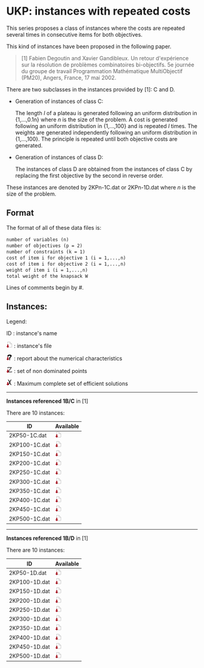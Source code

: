 # UKP: instances with repeated costs

This series proposes a class of instances where the costs are repeated several times in consecutive items for both objectives. 

This kind of instances have been proposed in the following paper.

> [1] Fabien Degoutin and Xavier Gandibleux. 
 Un retour d'expérience sur la résolution de problèmes combinatoires bi-objectifs. 
 5e journée du groupe de travail Programmation Mathématique MultiObjectif (PM20), Angers, France, 17 mai 2002. 

There are two subclasses in the instances provided by [1]: C and D. 

+ Generation of instances of class C:

    The length $`l`$ of a plateau is generated following an uniform distribution in {1,...,0.1n} where $`n`$ is the size of the problem. 
A cost is generated following an uniform distribution in {1,...,100} and is repeated $`l`$ times. 
The weights are generated independently following an uniform distribution in {1,...,100}. 
The principle is repeated until both objective costs are generated.

+ Generation of instances of class D:

    The instances of class D are obtained from the instances of class C by replacing the first objective by the second in reverse order.

These instances are denoted by 2KPn-1C.dat or 2KPn-1D.dat where $`n`$  is the size of the problem. 

## Format
The format of all of these data files is:

    number of variables (n)
    number of objectives (p = 2)
    number of constraints (k = 1)
    cost of item i for objective 1 (i = 1,...,n)
    cost of item i for objective 2 (i = 1,...,n)
    weight of item i (i = 1,...,n)
    total weight of the knapsack W

Lines of comments begin by #.



## Instances:
 
Legend:

ID : instance's name

[![instance file](./img/icon/dl-instance.png "instance file")](instances/) : instance's file 

[![INFO file](./img/icon/dl-info.png "INFO file")](analyze/) : report about the numerical characteristics

[![Y_N file](./img/icon/dl-z.png "Y_N file")](Y/) : set of non dominated points

[![X_E_M file](./img/icon/dl-x.png "X_E_M file")](X/) : Maximum complete set of efficient solutions


***

**Instances referenced 1B/C** in [1]

There are 10 instances:

| ID            | Available | 
| ------------- | --------- |
| 2KP50-1C.dat  | [![instance file](./img/icon/dl-instance.png "instance file")](instances/1B-C) |
| 2KP100-1C.dat | [![instance file](./img/icon/dl-instance.png "instance file")](instances/1B-C) |
| 2KP150-1C.dat | [![instance file](./img/icon/dl-instance.png "instance file")](instances/1B-C) |
| 2KP200-1C.dat | [![instance file](./img/icon/dl-instance.png "instance file")](instances/1B-C) |
| 2KP250-1C.dat | [![instance file](./img/icon/dl-instance.png "instance file")](instances/1B-C) |
| 2KP300-1C.dat | [![instance file](./img/icon/dl-instance.png "instance file")](instances/1B-C) |
| 2KP350-1C.dat | [![instance file](./img/icon/dl-instance.png "instance file")](instances/1B-C) |
| 2KP400-1C.dat | [![instance file](./img/icon/dl-instance.png "instance file")](instances/1B-C) |
| 2KP450-1C.dat | [![instance file](./img/icon/dl-instance.png "instance file")](instances/1B-C) |
| 2KP500-1C.dat | [![instance file](./img/icon/dl-instance.png "instance file")](instances/1B-C) |

***

**Instances referenced 1B/D** in [1]

There are 10 instances:

| ID            | Available | 
| ------------- | --------- |
| 2KP50-1D.dat  | [![instance file](./img/icon/dl-instance.png "instance file")](instances/1B-D) |
| 2KP100-1D.dat | [![instance file](./img/icon/dl-instance.png "instance file")](instances/1B-D) |
| 2KP150-1D.dat | [![instance file](./img/icon/dl-instance.png "instance file")](instances/1B-D) |
| 2KP200-1D.dat | [![instance file](./img/icon/dl-instance.png "instance file")](instances/1B-D) |
| 2KP250-1D.dat | [![instance file](./img/icon/dl-instance.png "instance file")](instances/1B-D) |
| 2KP300-1D.dat | [![instance file](./img/icon/dl-instance.png "instance file")](instances/1B-D) |
| 2KP350-1D.dat | [![instance file](./img/icon/dl-instance.png "instance file")](instances/1B-D) |
| 2KP400-1D.dat | [![instance file](./img/icon/dl-instance.png "instance file")](instances/1B-D) |
| 2KP450-1D.dat | [![instance file](./img/icon/dl-instance.png "instance file")](instances/1B-D) |
| 2KP500-1D.dat | [![instance file](./img/icon/dl-instance.png "instance file")](instances/1B-D) |


